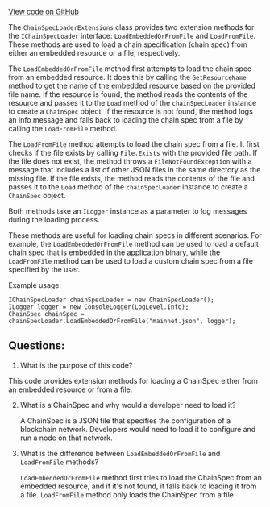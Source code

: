 [View code on GitHub](https://github.com/NethermindEth/nethermind/src/Nethermind/Nethermind.Specs/ChainSpecStyle/ChainSpecLoaderExtensions.cs)

The `ChainSpecLoaderExtensions` class provides two extension methods for the `IChainSpecLoader` interface: `LoadEmbeddedOrFromFile` and `LoadFromFile`. These methods are used to load a chain specification (chain spec) from either an embedded resource or a file, respectively. 

The `LoadEmbeddedOrFromFile` method first attempts to load the chain spec from an embedded resource. It does this by calling the `GetResourceName` method to get the name of the embedded resource based on the provided file name. If the resource is found, the method reads the contents of the resource and passes it to the `Load` method of the `chainSpecLoader` instance to create a `ChainSpec` object. If the resource is not found, the method logs an info message and falls back to loading the chain spec from a file by calling the `LoadFromFile` method.

The `LoadFromFile` method attempts to load the chain spec from a file. It first checks if the file exists by calling `File.Exists` with the provided file path. If the file does not exist, the method throws a `FileNotFoundException` with a message that includes a list of other JSON files in the same directory as the missing file. If the file exists, the method reads the contents of the file and passes it to the `Load` method of the `chainSpecLoader` instance to create a `ChainSpec` object.

Both methods take an `ILogger` instance as a parameter to log messages during the loading process. 

These methods are useful for loading chain specs in different scenarios. For example, the `LoadEmbeddedOrFromFile` method can be used to load a default chain spec that is embedded in the application binary, while the `LoadFromFile` method can be used to load a custom chain spec from a file specified by the user. 

Example usage:

```
IChainSpecLoader chainSpecLoader = new ChainSpecLoader();
ILogger logger = new ConsoleLogger(LogLevel.Info);
ChainSpec chainSpec = chainSpecLoader.LoadEmbeddedOrFromFile("mainnet.json", logger);
```
## Questions: 
 1. What is the purpose of this code?
   
   This code provides extension methods for loading a ChainSpec either from an embedded resource or from a file.

2. What is a ChainSpec and why would a developer need to load it?

   A ChainSpec is a JSON file that specifies the configuration of a blockchain network. Developers would need to load it to configure and run a node on that network.

3. What is the difference between `LoadEmbeddedOrFromFile` and `LoadFromFile` methods?

   `LoadEmbeddedOrFromFile` method first tries to load the ChainSpec from an embedded resource, and if it's not found, it falls back to loading it from a file. `LoadFromFile` method only loads the ChainSpec from a file.